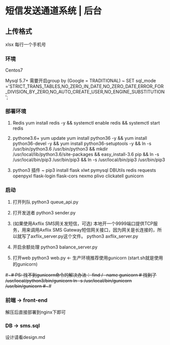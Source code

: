 
# 短信发送通道系统 | 后台

## 上传格式

xlsx
每行一个手机号


### 环境

Centos7

Mysql 5.7+ 需要开启group by  (Google = TRADITIONAL)
 ~ SET sql_mode ='STRICT_TRANS_TABLES,NO_ZERO_IN_DATE,NO_ZERO_DATE,ERROR_FOR_DIVISION_BY_ZERO,NO_AUTO_CREATE_USER,NO_ENGINE_SUBSTITUTION';

### 部署环境

1. Redis
yum install redis -y &&
systemctl enable redis &&
systemctl start redis

2. pythone3.6+
yum update
yum install python36 -y &&
yum install python36-devel -y &&
yum install python36-setuptools -y &&
ln -s /usr/bin/python3.6 /usr/bin/python3 &&
mkdir /usr/local/lib/python3.6/site-packages &&
easy_install-3.6 pip && ln -s /usr/local/bin/pip3 /usr/bin/pip3 &&
ln -s /usr/local/bin/pip3 /usr/bin/pip3

3. python3 插件
~ pip3 install flask xlwt pymysql DBUtils redis requests openpyxl flask-login flask-cors nexmo plivo clickatell gunicorn


### 启动

1. 打开列队
python3 queue_api.py

2. 打开发送者
python3 sender.py

3. (如果使用Axflix SMS网关发短信，可选) 本地开一个9999端口提供TCP服务，用来调用Axflix SMS Gateway短信网关接口，因为网关是长连接的，所以就写了axflix_server.py这个文件。
python3 axflix_server.py

5. 开启余额处理
python3 balance_server.py

5. 打开web
python3 web.py  <- 生产环境推荐使用gunicorn  (start.sh就是使用的gunicorn)


#~~~~~~~~~~~~~~~~~~~~~~~~~~~~~~~~~~~~~~~~~~~~~~~~~~~~~~~~~~~~~~~~~#
PS: 找不到gunicorn命令的解决办法：
find / -name gunicorn   # 找到了 /usr/local/python3/bin/gunicorn
ln -s /usr/local/bin/gunicorn /usr/bin/gunicorn
#~~~~~~~~~~~~~~~~~~~~~~~~~~~~~~~~~~~~~~~~~~~~~~~~~~~~~~~~~~~~~~~~~#


### 前端 ->  front-end

解压后直接部署到nginx下即可

### DB ->  sms.sql

设计请看design.md

